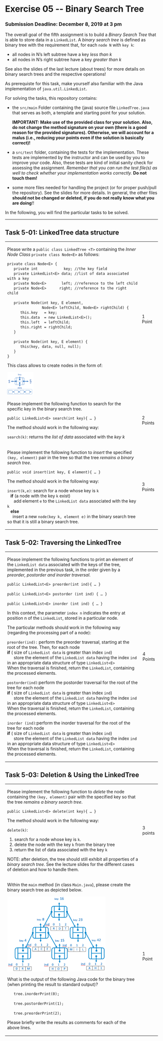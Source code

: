 # Exercise 05 -- Binary Search Tree

### Submission Deadline: December 8, 2019 at 3 pm

The overall goal of the fifth assignment is to build a *Binary Search Tree* that is able to store data in a `LinkedList`.
A *binary search tree* is defined as binary tree with the requirement that, for each `node N` with `key k`:
* all nodes in N’s left subtree have a key *less than k*
* all nodes in N’s right subtree have a key *greater than k*   

See also the slides of the last lecture (about trees) for more details on binary search trees and the respective operations!

As prerequiste for this task, make yourself also familiar with the Java implementation of `java.util.LinkedList`.

For solving the tasks, this repository contains:

* the `src/main` Folder containing the (java) source file `LinkedTree.java` that serves as both, a template and starting point for your solution.
	
	**IMPORTANT: Make use of the provided class for your solution. Also, do not change the method signature on your own (there is a good reason for the provided signatures). Otherwise, we will account for a malus (i.e., reducing your points even if the solution is basically correct)!**
* a `src/test` folder, containing the tests for the implementation. These tests are implemented by the instructor and can be used by you to improve your code. Also, these tests are kind of initial sanity check for assessing the assignment.
*Remember that you can run the test file(s) as well to check whether your implementation works correctly.*
**Do not touch them!**
* some more files needed for handling the project (or for proper push/pull the repository). See the slides for more details. In general, the other files **should not be changed or deleted, if you do not really know what you are doing**!!

In the following, you will find the particular tasks to be solved.

---


## Task 5-01: LinkedTree data structure

<table border="0">
  <tr>
   <td>
   
Please write a `public class LinkedTree <T>` containing the *Inner Node Class* `private class Node<E>` as follows:
```
private class Node<E> {
   private int            key; //the key field
   private LinkedList<E> data; //list of data associated with a key          
   private Node<E>       left; //reference to the left child
   private Node<E>      right; //reference to the right child
   
   private Node(int key, E element, 
                Node<E> leftChild, Node<E> rightChild) {
      this.key   = key;
      this.data  = new LinkedList<E>();
      this.left  = leftChild; 
      this.right = rightChild; 
   }

   private Node(int key, E element) {
      this(key, data, null, null);
   }
}

``` 

This class allows to create nodes in the form of:

<img src="./node.jpg" width="20%" text-align="center"/>

</td>

<td>1 Point</td>
  </tr>
<tr>
  <td>
  
  Please implement the following function to search for the specific key in the binary search tree.
  
  ```
  public LinkedList<E> search(int key){ … }
  ```
  The method should work in the following way:
  
  `search(k)`:  returns the *list of data* associated with the *key k* 
  
  </td>
  <td>2 Points</td>
</tr>
<tr>
  <td>

Please implement the following function to *insert* the specified `(key, element)` pair in the tree so that the tree *remains a binary search tree*.
```
public void insert(int key, E element){ … }
```
The method should work in the following way:

`insert(k,e)`: search for a node whose key is `k`  
&ensp; **if** (a node with the key `k` exist)  
&ensp; &ensp; add element `e` to the `LinkedList data` associated with the key `k`  
&ensp; **else**  
&ensp;&ensp; insert a new `node(key k, element e)` in the binary search tree so that it is still a binary search tree.


</td>
  <td>3 Points</td>
</tr>
</table>

## Task 5-02: Traversing the LinkedTree

<table border="0">
<tr>
  <td>

 Please implement the following functions to print an element of the `LinkedList data` associated with the keys of the tree, implemented in the previous task, in the order given by a *preorder, postorder and inorder traversal*.

```
public LinkedList<E> preorder(int ind){ … }

public LinkedList<E> postorder (int ind) { … }

public LinkedList<E> inorder (int ind) { … }
```
In this context, the parameter `index n` indicates the entry at position n of the `LinkedList`, stored in a particular node.

The particular methods should work in the following way (regarding the processing part of a node):

`preorder(ind):` perform the preorder traversal, starting at the root of the tree. Then, for each node                                      
**if** ( size of `LinkedList data` is greater than index `ind`)  
&ensp; &ensp; store the element of the `LinkedList data` having the index `ind` in an appropriate data structure of type `LinkedList<E>`    
When the traversal is finished, return the `LinkedList`, containing the processed elements.

`postorder(ind)`:perform the postorder traversal for the root of the tree for each node                                      
**if** ( size of `LinkedList data` is greater than index `ind`)             
&ensp; &ensp; store the element of the `LinkedList data` having the index `ind` in an appropriate data structure of type `LinkedList<E>`    
When the traversal is finished, return the `LinkedList`, containing the processed elements.

`inorder (ind)`:perform the inorder traversal for the root of the tree for each node                                      
**if** ( size of `LinkedList data` is greater than index `ind`)             
&ensp; &ensp; store the element of the `LinkedList data` having the index `ind` in an appropriate data structure of type `LinkedList<E>`    
When the traversal is finished, return the `LinkedList`, containing the processed elements.

</td>
  <td>4 Points</td>
</tr>
</table>

## Task 5-03: Deletion & Using the LinkedTree

<table border="0">

<tr>
  <td>

Please implement the following function to *delete* the node containing the `(key, element)` pair with the specified key so that the tree *remains a binary search tree*.
```
public LinkedList<E> delete(int key){ … }
```
The method should work in the following way: 

`delete(k)`:  
1. search for a node whose key is `k`.
1. delete the node with the key `k` from the binary tree 
1. return the list of data associated with the key `k`      

NOTE: after deletion, the tree should still exhibit all properties of a *binary search tree*. 
See the lecture slides for the different cases of deletion and how to handle them.   

  </td>
  <td>3 points</td>
</tr>
<tr>
  <td>

Within the `main` method (in class `Main.java`), please create the binary search tree as depicted below. 

<img src="./tree.jpg" width="75%" text-align="center"/>

What is the output of the following Java code for the binary tree (when printing the result to standard output)?
```
   tree.inorderPrint(0);
   
   tree.postorderPrint(1);
   
   tree.preorderPrint(2);

```

Please briefly write the results as comments for each of the above lines. 
</td>
  <td>1 Point</td>
</tr>
</table>
